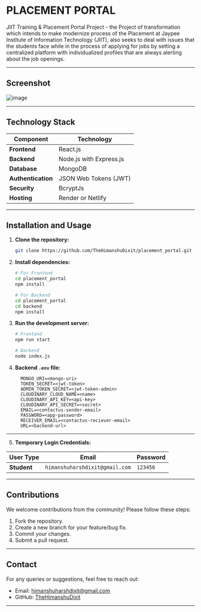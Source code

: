 # PLACEMENT PORTAL

JIIT Training & Placement Portal Project - the Project of transformation which intends to make modernize process of the Placement at Jaypee Institute of Information Technology (JIIT), also seeks to deal with issues that the students face while in the process of applying for jobs by setting a centralized platform with individualized profiles that are always alerting about the job openings.

---

## Screenshot

![image](https://github.com/user-attachments/assets/fe00eb68-5e10-42ac-83ad-1a46e5c376d4)

---

## Technology Stack

| Component        | Technology                          |
|-------------------|------------------------------------|
| **Frontend**      | React.js                           |
| **Backend**       | Node.js with Express.js            |
| **Database**      | MongoDB                            |
| **Authentication**| JSON Web Tokens (JWT)              |
| **Security**      | BcryptJs                           |
| **Hosting**       | Render or Netlify                  |

---

## Installation and Usage

1. **Clone the repository:**
   ```bash
   git clone https://github.com/TheHimanshuDixit/placement_portal.git
   ```

2. **Install dependencies:**
   ```bash
   # For Frontend
   cd placement_portal
   npm install

   # For Backend
   cd placement_portal
   cd backend
   npm install
   ```

3. **Run the development server:**
   ```bash
   # Frontend 
   npm run start

   # Backend 
   node index.js
   ```
   

4. **Backend `.env` file:**
   ```env
     MONGO_URI=<mongo-uri>
     TOKEN_SECRET=<jwt-token>
     ADMIN_TOKEN_SECRET=<jwt-token-admin>
     CLOUDINARY_CLOUD_NAME=<name>
     CLOUDINARY_API_KEY=<api-key>
     CLOUDINARY_API_SECRET=<secret>
     EMAIL=<contactus-sender-email>
     PASSWORD=<app-password>
     RECEIVER_EMAIL=<contactus-reciever-email>
     URL=<backend-url>
   ```

---

5. **Temporary Login Credentials:**

| User Type    | Email                         | Password |
|--------------|-------------------------------|----------|
| **Student**  | `himanshuharshdixit@gmail.com`| `123456` |

---

## Contributions
We welcome contributions from the community! Please follow these steps:

1. Fork the repository.
2. Create a new branch for your feature/bug fix.
3. Commit your changes.
4. Submit a pull request.

---

## Contact
For any queries or suggestions, feel free to reach out:

- Email: himanshuharshdixit@gmail.com
- GitHub: [TheHimanshuDixit](https://github.com/TheHimanshuDixit)

---
